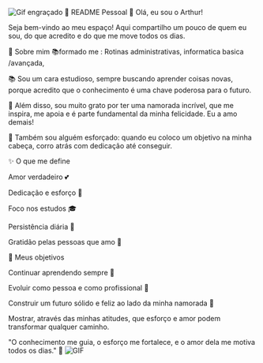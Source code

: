 ![Gif engraçado](https://media.giphy.com/media/v1.Y2lkPWVjZjA1ZTQ3Nzg5NXN2ZHl4dDV4aWJ3a210eDM2Nm1mdjY2NGlwODFsYjlpN21seSZlcD12MV9naWZzX3NlYXJjaCZjdD1n/YUztJ4dqmXrJ7x3hif/giphy.gif)
💙 README Pessoal
👋 Olá, eu sou o Arthur!

Seja bem-vindo ao meu espaço! Aqui compartilho um pouco de quem eu sou, do que acredito e do que me move todos os dias.

🌟 Sobre mim
📚formado me : Rotinas administrativas, informatica basica /avançada,

📚 Sou um cara estudioso, sempre buscando aprender coisas novas, porque acredito que o conhecimento é uma chave poderosa para o futuro.

💖 Além disso, sou muito grato por ter uma namorada incrível, que me inspira, me apoia e é parte fundamental da minha felicidade. Eu a amo demais!

💪 Também sou alguém esforçado: quando eu coloco um objetivo na minha cabeça, corro atrás com dedicação até conseguir.

✨ O que me define

Amor verdadeiro 💕

Dedicação e esforço 💪

Foco nos estudos 🎓

Persistência diária 🔑

Gratidão pelas pessoas que amo 🙏

🚀 Meus objetivos

Continuar aprendendo sempre 📖

Evoluir como pessoa e como profissional 🌱

Construir um futuro sólido e feliz ao lado da minha namorada 💙

Mostrar, através das minhas atitudes, que esforço e amor podem transformar qualquer caminho.

"O conhecimento me guia, o esforço me fortalece, e o amor dela me motiva todos os dias." 💙
![GIF](https://media.giphy.com/media/v1.Y2lkPWVjZjA1ZTQ3aThnbzlleThtODgyczNsZXl4Ymp2dGxjMm1ycXNtZWp3bHpuNjBmYiZlcD12MV9naWZzX3JlbGF0ZWQmY3Q9Zw/l7jtWgyi5Gbm5rQxns/giphy.gif)

